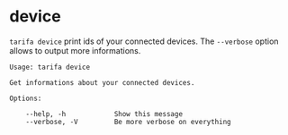 # device

`tarifa device` print ids of your connected devices. The `--verbose` option allows to output more informations.

```
Usage: tarifa device

Get informations about your connected devices.

Options:

    --help, -h            Show this message
    --verbose, -V         Be more verbose on everything
```
